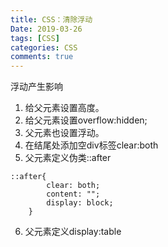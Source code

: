 ```yaml
---
title: CSS：清除浮动
Date: 2019-03-26
tags: [CSS]
categories: CSS
comments: true
---
```


浮动产生影响
1. 给父元素设置高度。
2. 给父元素设置overflow:hidden;
3. 父元素也设置浮动。
4. 在结尾处添加空div标签clear:both
5. 父元素定义伪类::after
```
::after{
		clear: both;
		content: "";
		display: block;
	}
```
6. 父元素定义display:table